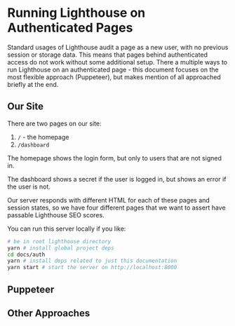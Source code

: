 # Running Lighthouse on Authenticated Pages

Standard usages of Lighthouse audit a page as a new user, with no previous session or storage data. This means that pages behind authenticated access do not work without some additional setup. There a multiple ways to run Lighthouse on an authenticated page - this document focuses on the most flexible approach (Puppeteer), but makes mention of all approached briefly at the end.

## Our Site

There are two pages on our site:

1. `/` - the homepage
2. `/dashboard`

The homepage shows the login form, but only to users that are not signed in.

The dashboard shows a secret if the user is logged in, but shows an error if the user is not.

Our server responds with different HTML for each of these pages and session states, so we have four different pages that we want to assert have passable Lighthouse SEO scores.

You can run this server locally if you like:

```sh
# be in root lighthouse directory
yarn # install global project deps
cd docs/auth
yarn # install deps related to just this documentation
yarn start # start the server on http://localhost:8000
```

## Puppeteer



## Other Approaches

